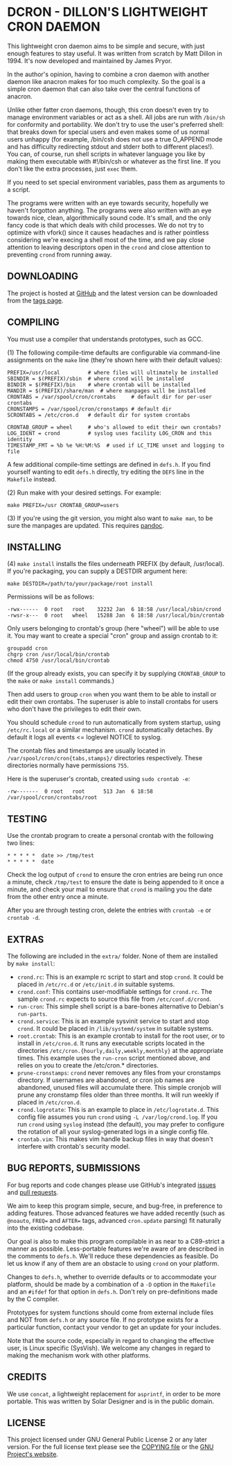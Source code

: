 DCRON - DILLON'S LIGHTWEIGHT CRON DAEMON
========================================

This lightweight cron daemon aims to be simple and secure, with just enough
features to stay useful. It was written from scratch by Matt Dillon in 1994.
It's now developed and maintained by James Pryor.

In the author's opinion, having to combine a cron daemon with another daemon
like anacron makes for too much complexity. So the goal is a simple cron daemon
that can also take over the central functions of anacron.

Unlike other fatter cron daemons, though, this cron doesn't even try to manage
environment variables or act as a shell. All jobs are run with `/bin/sh` for
conformity and portability. We don't try to use the user's preferred shell:
that breaks down for special users and even makes some of us normal users
unhappy (for example, /bin/csh does not use a true O_APPEND mode and has
difficulty redirecting stdout and stderr both to different places!). You can,
of course, run shell scripts in whatever language you like by making them
executable with #!/bin/csh or whatever as the first line. If you don't like
the extra processes, just `exec` them.

If you need to set special environment variables, pass them as arguments to a
script.

The programs were written with an eye towards security, hopefully we haven't
forgotton anything. The programs were also written with an eye towards nice,
clean, algorithmically sound code. It's small, and the only fancy code is that
which deals with child processes. We do not try to optimize with vfork() since
it causes headaches and is rather pointless considering we're execing a shell
most of the time, and we pay close attention to leaving descriptors open in the
`crond` and close attention to preventing `crond` from running away.


DOWNLOADING
-----------

The project is hosted at [GitHub](https://github.com/ptchinster/dcron)
and the latest version can be downloaded from the
[tags page](https://github.com/ptchinster/dcron/tags).

COMPILING
---------

You must use a compiler that understands prototypes, such as GCC.

(1) The following compile-time defaults are configurable via
command-line assignments on the `make` line (they're shown here with
their default values):

	PREFIX=/usr/local         # where files will ultimately be installed
	SBINDIR = $(PREFIX)/sbin  # where crond will be installed
	BINDIR = $(PREFIX)/bin    # where crontab will be installed
	MANDIR = $(PREFIX)/share/man  # where manpages will be installed
	CRONTABS = /var/spool/cron/crontabs     # default dir for per-user crontabs
	CRONSTAMPS = /var/spool/cron/cronstamps # default dir
	SCRONTABS = /etc/cron.d   # default dir for system crontabs

	CRONTAB_GROUP = wheel     # who's allowed to edit their own crontabs?
	LOG_IDENT = crond         # syslog uses facility LOG_CRON and this identity
	TIMESTAMP_FMT = %b %e %H:%M:%S  # used if LC_TIME unset and logging to file

A few additional compile-time settings are defined in `defs.h`. If you find yourself
wanting to edit `defs.h` directly, try editing the `DEFS` line in the `Makefile` instead.

(2) Run make with your desired settings. For example:

	make PREFIX=/usr CRONTAB_GROUP=users

(3) If you're using the git version, you might also want to `make man`,
to be sure the manpages are updated. This requires 
[pandoc](http://johnmacfarlane.net/pandoc/).


INSTALLING
----------

(4) `make install` installs the files underneath PREFIX (by default, /usr/local).
If you're packaging, you can supply a DESTDIR argument here:

	make DESTDIR=/path/to/your/package/root install

Permissions will be as follows:

	-rwx------  0 root   root    32232 Jan  6 18:58 /usr/local/sbin/crond
	-rwsr-x---  0 root   wheel   15288 Jan  6 18:58 /usr/local/bin/crontab

Only users belonging to crontab's group (here "wheel") will be able to use it.
You may want to create a special "cron" group and assign crontab to it:

	groupadd cron
	chgrp cron /usr/local/bin/crontab
	chmod 4750 /usr/local/bin/crontab

(If the group already exists, you can specify it by supplying `CRONTAB_GROUP`
to the `make` or `make install` commands.)

Then add users to group `cron` when you want them to be able to install
or edit their own crontabs. The superuser is able to install crontabs for users
who don't have the privileges to edit their own.

You should schedule `crond` to run automatically from system startup, using
`/etc/rc.local` or a similar mechanism. `crond` automatically detaches. By default
it logs all events <= loglevel NOTICE to syslog.

The crontab files and timestamps are usually located in
`/var/spool/cron/cron{tabs,stamps}/` directories respectively.
These directories normally have permissions `755`.

Here is the superuser's crontab, created using `sudo crontab -e`:

	-rw-------  0 root   root      513 Jan  6 18:58 /var/spool/cron/crontabs/root

TESTING
-------

Use the crontab program to create a personal crontab with the following
two lines:

	* * * * *  date >> /tmp/test
	* * * * *  date

Check the log output of `crond` to ensure the cron entries are being
run once a minute, check `/tmp/test` to ensure the date is being
appended to it once a minute, and check your mail to ensure that `crond`
is mailing you the date from the other entry once a minute.

After you are through testing cron, delete the entries with `crontab -e`
or `crontab -d`.

EXTRAS
------

The following are included in the `extra/` folder. None of them are installed
by `make install`:

- `crond.rc`: This is an example rc script to start and stop `crond`.
   It could be placed in `/etc/rc.d` or `/etc/init.d` in suitable systems.
- `crond.conf`: This contains user-modifiable settings for `crond.rc`.
  The sample `crond.rc` expects to source this file from `/etc/conf.d/crond`.
- `run-cron`: This simple shell script is a bare-bones alternative to Debian's `run-parts`.
- `crond.service`: This is an example sysvinit service to start and stop `crond`.
  It could be placed in `/lib/systemd/system` in suitable systems.
- `root.crontab`: This is an example crontab to install for the root user, or to install
  in `/etc/cron.d`. It runs any executable scripts located in the directories
  `/etc/cron.{hourly,daily,weekly,monthly}`  at the appropriate times.
  This example uses the `run-cron` script mentioned above, and relies on you to
  create the /etc/cron.* directories.
- `prune-cronstamps`: `crond` never removes any files from your cronstamps directory.
  If usernames are abandoned, or cron job names are abandoned, unused files will accumulate
  there. This simple cronjob will prune any cronstamp files older than three months.
  It will run weekly if placed in `/etc/cron.d`.
- `crond.logrotate`: This is an example to place in `/etc/logrotate.d`. This config file assumes you
  run `crond` using `-L /var/log/crond.log`. If you run `crond` using `syslog` instead (the default),
  you may prefer to configure the rotation of all your syslog-generated logs
  in a single config file.
- `crontab.vim`: This makes vim handle backup files in way that doesn't interfere
  with crontab's security model.


BUG REPORTS, SUBMISSIONS
------------------------

For bug reports and code changes please use GitHub's integrated
[issues](https://github.com/dubiousjim/dcron/issues)
and [pull requests](https://github.com/dubiousjim/dcron/pull).

We aim to keep this program simple, secure, and bug-free, in preference to
adding features. Those advanced features we have added recently (such as
`@noauto`, `FREQ=` and `AFTER=` tags, advanced `cron.update` parsing) fit naturally
into the existing codebase.

Our goal is also to make this program compilable in as near to a C89-strict a
manner as possible. Less-portable features we're aware of are described in the
comments to `defs.h`. We'll reduce these dependencies as feasible.
Do let us know if any of them are an obstacle to using `crond` on your platform.

Changes to `defs.h`, whether to override defaults or to accommodate your platform,
should be made by a combination of a `-D` option in the `Makefile`
and an `#ifdef` for that option in `defs.h`.
Don't rely on pre-definitions made by the C compiler.

Prototypes for system functions should come from external include
files and NOT from `defs.h` or any source file. If no prototype exists for a
particular function, contact your vendor to get an update for your includes.

Note that the source code, especially in regard to changing the
effective user, is Linux specific (SysVish). We welcome any changes
in regard to making the mechanism work with other platforms.


CREDITS
-------

We use `concat`, a lightweight replacement for `asprintf`, in order to be more
portable. This was written by Solar Designer and is in the public domain.

LICENSE
-------

This project licensed under GNU General Public License 2 or any later version.
For the full license text please see the [COPYING file](./COPYING) or the
[GNU Project's website](https://www.gnu.org/licenses/old-licenses/gpl-2.0.html).
